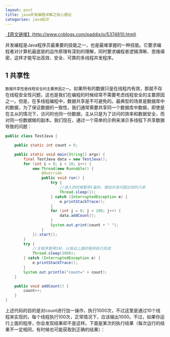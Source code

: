```yaml
---
layout: post
title: java并发编程详解之核心理论
categories: java知识
---
```

<u>【原文链接】(http://www.cnblogs.com/paddix/p/5374810.html)</u>

并发编程是Java程序员最重要的技能之一，也是最难掌握的一种技能。它要求编程者对计算机最底层的运作原理有深刻的理解，同时要求编程者逻辑清晰、思维缜密，这样才能写出高效、安全、可靠的多线程并发程序。

## 1 共享性 ##

`数据共享性是线程安全的主要原因之一`。如果所有的数据只是在线程内有效，那就不存在线程安全性问题，这也是我们在编程的时候经常不需要考虑线程安全的主要原因之一。但是，在多线程编程中，数据共享是不可避免的。最典型的场景是数据库中的数据，为了保证数据的一致性，我们通常需要共享同一个数据库中数据，即使是在主从的情况下，访问的也同一份数据，主从只是为了访问的效率和数据安全，而对同一份数据做的副本。我们现在，通过一个简单的示例来演示多线程下共享数据导致的问题：

```java
public class TestJava {

    public static int count = 0;

    public static void main(String[] args) {
        final TestJava data = new TestJava();
        for (int i = 0; i < 10; i++) {
            new Thread(new Runnable() {
                @Override
                public void run() {
                    try {
                        //进入的时候暂停1毫秒，增加并发问题出现的几率
                        Thread.sleep(1);
                    } catch (InterruptedException e) {
                        e.printStackTrace();
                    }
                    for (int j = 0; j < 100; j++) {
                        data.addCount();
                    }
                    System.out.print(count + " ");
                }
            }).start();
        }
        try {
            //主程序暂停3秒，以保证上面的程序执行完成
            Thread.sleep(3000);
        } catch (InterruptedException e) {
            e.printStackTrace();
        }
        System.out.println("count=" + count);
    }

    public void addCount() {
        count++;
    }
}
```

上述代码的目的是对count进行加一操作，执行1000次，不过这里是通过10个线程来实现的，每个线程执行100次，正常情况下，应该输出1000。不过，如果你运行上面的程序，你会发现结果却不是这样。下面是某次的执行结果（每次运行的结果不一定相同，有时候也可能获取到正确的结果）：